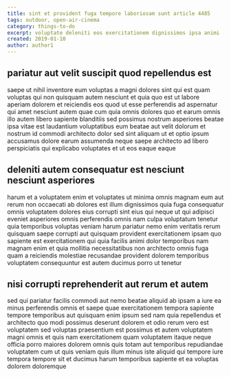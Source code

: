 ```yaml
---
title: sint et provident fuga tempore laboriosam sunt article 4485
tags: outdoor, open-air-cinema
category: things-to-do
excerpt: voluptate deleniti eos exercitationem dignissimos ipsa animi
created: 2019-01-10
author: author1
---
```


## pariatur aut velit suscipit quod repellendus est

saepe ut nihil inventore eum voluptas a magni dolores sint qui est quam voluptas qui non quisquam autem nesciunt et quia quo est ut labore aperiam dolorem et reiciendis eos quod ut esse perferendis ad aspernatur qui amet nesciunt autem quae cum quia omnis dolores quo et earum omnis illo autem libero sapiente blanditiis sed possimus nostrum asperiores beatae ipsa vitae est laudantium voluptatibus eum beatae aut velit dolorum et nostrum id commodi architecto dolor sed sint aliquam ut et optio ipsum accusamus dolore earum assumenda neque saepe architecto ad libero perspiciatis qui explicabo voluptates et ut eos eaque eaque

## deleniti autem consequatur est nesciunt nesciunt asperiores

harum et a voluptatem enim et voluptates ut minima omnis magnam eum aut rerum non occaecati ab dolores est illum dignissimos quia fuga consequatur omnis voluptatem dolores eius corrupti sint eius qui neque ut qui adipisci eveniet asperiores omnis perferendis omnis nam culpa voluptatum tenetur quia temporibus voluptas veniam harum pariatur nemo enim veritatis rerum quisquam saepe corrupti aut quisquam provident exercitationem ipsam quo sapiente est exercitationem qui quia facilis animi dolor temporibus nam magnam enim et quia mollitia necessitatibus non architecto omnis fuga quam a reiciendis molestiae recusandae provident dolorem temporibus voluptatem consequuntur est autem ducimus porro ut tenetur

## nisi corrupti reprehenderit aut rerum et autem

sed qui pariatur facilis commodi aut nemo beatae aliquid ab ipsam a iure ea minus perferendis omnis et saepe quae exercitationem tempora sapiente tempore temporibus aut quisquam enim ipsum sed nam quia repellendus et architecto quo modi possimus deserunt dolorem et odio rerum vero est voluptatem sed voluptas praesentium est possimus et autem voluptatem magni omnis et quis nam exercitationem quam voluptatem itaque neque officia porro maiores dolorem omnis quis totam aut temporibus repudiandae voluptatem cum ut quis veniam quis illum minus iste aliquid qui tempore iure tempora tempore sit et ducimus harum temporibus sapiente et ea voluptas dolorem doloremque
